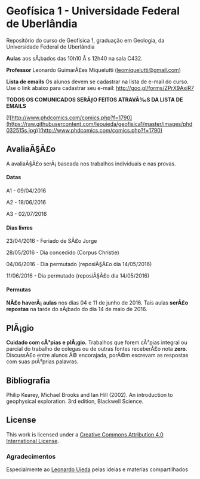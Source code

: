 # Geofísica 1 - Universidade Federal de Uberlândia
Repositório do curso de Geofísica 1, graduação em Geologia, da Universidade Federal de Uberlândia

**Aulas** aos sÃ¡bados das 10h10 Ã s 12h40 na sala C432.

**Professor** Leonardo GuimarÃ£es Miquelutti (leomiquelutti@gmail.com)

**Lista de emails** Os alunos devem se cadastrar na lista de e-mail do curso. Use o link abaixo para cadastrar seu e-mail:
http://goo.gl/forms/ZPrX9AxjR7

**TODOS OS COMUNICADOS SERÃƒO FEITOS ATRAVÃ‰S DA LISTA DE EMAILS**

[![http://www.phdcomics.com/comics.php?f=1790](https://raw.githubusercontent.com/leouieda/geofisica1/master/images/phd032515s.jpg)](http://www.phdcomics.com/comics.php?f=1790)

## AvaliaÃ§Ã£o

A avaliaÃ§Ã£o serÃ¡ baseada nos trabalhos individuais e nas provas. 

#### Datas
A1 - 09/04/2016

A2 - 18/06/2016

A3 - 02/07/2016

#### Dias livres
23/04/2016 - Feriado de SÃ£o Jorge

28/05/2016 - Dia concedido (Corpus Christie)

04/06/2016 - Dia permutado (reposiÃ§Ã£o dia 14/05/2016)

11/06/2016 - Dia permutado (reposiÃ§Ã£o dia 14/05/2016)

#### Permutas
**NÃ£o haverÃ¡ aulas** nos dias 04 e 11 de junho de 2016. Tais aulas **serÃ£o repostas** na tarde do sÃ¡bado do dia 14 de maio de 2016.

## PlÃ¡gio

**Cuidado com cÃ³pias e plÃ¡gio.** Trabalhos que forem cÃ³pias integral ou parcial do trabalho de colegas ou de outras fontes receberÃ£o nota **zero**. DiscussÃ£o entre alunos Ã© encorajada, porÃ©m escrevam as respostas com suas prÃ³prias palavras.

## Bibliografia
Philip Kearey, Michael Brooks and Ian Hill (2002). An introduction to geophysical exploration. 3rd edition, Blackwell Science.

## License
This work is licensed under a [Creative Commons Attribution 4.0 International License](http://creativecommons.org/licenses/by/4.0/).

### Agradecimentos
Especialmente ao [Leonardo Uieda](http://www.leouieda.com/) pelas ideias e materias compartilhados
